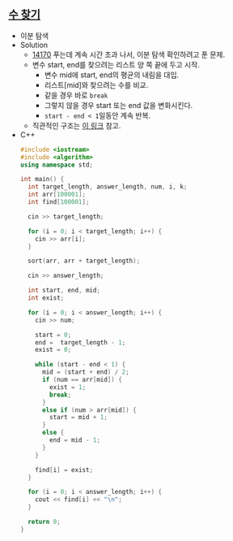 ## [수 찾기](https://www.acmicpc.net/problem/1920)

- 이분 탐색
- Solution
  - [14170](https://www.acmicpc.net/problem/14170) 푸는데 계속 시간 초과 나서, 이분 탐색 확인하려고 푼 문제.
  - 변수 start, end를 찾으려는 리스트 양 쪽 끝에 두고 시작.
    - 변수 mid에 start, end의 평균의 내림을 대입.
    - 리스트[mid]와 찾으려는 수를 비교.
    - 같을 경우 바로 `break`
    - 그렇지 않을 경우 start 또는 end 값을 변화시킨다.
    - `start - end < 1`일동안 계속 반복.
  - 직관적인 구조는 [이 링크](https://wootool.tistory.com/62) 참고.
- C++
  ```cpp
  #include <iostream>
  #include <algorithm>
  using namespace std;

  int main() {
    int target_length, answer_length, num, i, k;
    int arr[100001];
    int find[100001];

    cin >> target_length;

    for (i = 0; i < target_length; i++) {
      cin >> arr[i];
    }

    sort(arr, arr + target_length);

    cin >> answer_length;

    int start, end, mid;
    int exist;

    for (i = 0; i < answer_length; i++) {
      cin >> num;

      start = 0;
      end =  target_length - 1;
      exist = 0;

      while (start - end < 1) {	
        mid = (start + end) / 2;	
        if (num == arr[mid]) {
          exist = 1;
          break;
        }
        else if (num > arr[mid]) {
          start = mid + 1;					
        }
        else {
          end = mid - 1;
        }
      }

      find[i] = exist;
    }

    for (i = 0; i < answer_length; i++) {
      cout << find[i] << "\n";
    }

    return 0;	
  }
  ```

